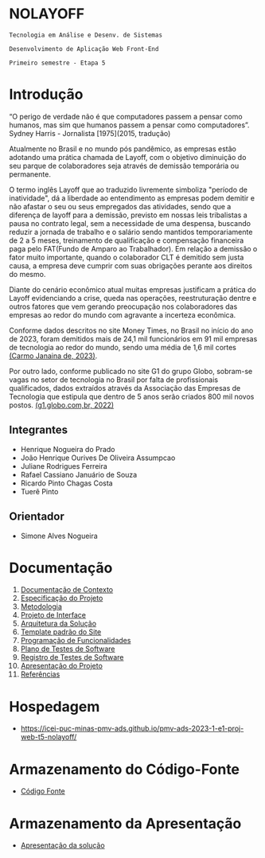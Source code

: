 # NOLAYOFF

`Tecnologia em Análise e Desenv. de Sistemas`

`Desenvolvimento de Aplicação Web Front-End`

`Primeiro semestre - Etapa 5`

# Introdução

“O perigo de verdade não é que computadores passem a pensar como humanos, mas sim que humanos passem a pensar como computadores”. Sydney Harris - Jornalista [1975](2015, tradução)

Atualmente no Brasil e no mundo pós pandêmico, as empresas estão adotando uma prática chamada de Layoff, com o objetivo diminuição do seu parque de colaboradores seja através de demissão temporária ou permanente.

O termo inglês Layoff que ao traduzido livremente simboliza "período de inatividade", dá a liberdade ao entendimento as empresas podem demitir e não afastar o seu ou seus empregados das atividades, sendo que a diferença de layoff para a demissão, previsto em nossas leis tribalistas a pausa no contrato legal, sem a necessidade de uma despensa, buscando reduzir a jornada de trabalho e o salário sendo mantidos temporariamente de 2 a 5 meses, treinamento de qualificação e compensação financeira paga pelo FAT(Fundo de Amparo ao Trabalhador). Em relação a demissão o fator muito importante, quando o colaborador CLT é demitido sem justa causa, a empresa deve cumprir com suas obrigações perante aos direitos do mesmo. 

Diante do cenário econômico atual muitas empresas justificam a prática do Layoff evidenciando a crise, queda nas operações, reestruturação dentre e outros fatores que vem gerando preocupação nos colaboradores das empresas ao redor do mundo com agravante a incerteza econômica. 

Conforme dados descritos no site Money Times, no Brasil no início do ano de 2023, foram demitidos mais de 24,1 mil funcionários em 91 mil empresas de tecnologia ao redor do mundo, sendo uma média de 1,6 mil cortes [(Carmo Janaina de, 2023)](https://www.google.com/url?q=https://www.moneytimes.com.br/layoffs-em-tecnologia-o-que-esta-por-tras-das-demissoes-em-massa/&sa=D&source=docs&ust=1680144914932432&usg=AOvVaw2WL7p-4WDH1lwC2n-DEet7). 

Por outro lado, conforme publicado no site G1 do grupo Globo, sobram-se vagas no setor de tecnologia no Brasil por falta de profissionais qualificados, dados extraídos através da Associação das Empresas de Tecnologia que estipula que dentro de 5 anos serão criados 800 mil novos postos. [(g1.globo.com,br, 2022)](https://g1.globo.com/jornal-nacional/noticia/2022/09/29/sobram-vagas-no-setor-de-tecnologia-no-brasil-por-falta-de-profissionais-qualificados.ghtml)

## Integrantes

* Henrique Nogueira do Prado
* João Henrique Ourives De Oliveira Assumpcao
* Juliane Rodrigues Ferreira
* Rafael Cassiano Januário de Souza
* Ricardo Pinto Chagas Costa
* Tuerê Pinto

## Orientador

* Simone Alves Nogueira

# Documentação

<ol>
<li><a href="docs/01-Documentação de Contexto.md"> Documentação de Contexto</a></li>
<li><a href="docs/02-Especificação do Projeto.md"> Especificação do Projeto</a></li>
<li><a href="docs/03-Metodologia.md"> Metodologia</a></li>
<li><a href="docs/04-Projeto de Interface.md"> Projeto de Interface</a></li>
<li><a href="docs/05-Arquitetura da Solução.md"> Arquitetura da Solução</a></li>
<li><a href="docs/06-Template padrão do Site.md"> Template padrão do Site</a></li>
<li><a href="docs/07-Programação de Funcionalidades.md"> Programação de Funcionalidades</a></li>
<li><a href="docs/08-Plano de Testes de Software.md"> Plano de Testes de Software</a></li>
<li><a href="docs/09-Registro de Testes de Software.md"> Registro de Testes de Software</a></li>
<li><a href="docs/10-Apresentação do Projeto.md"> Apresentação do Projeto</a></li>
<li><a href="docs/11-Referências.md"> Referências</a></li>
</ol>

# Hospedagem

* https://icei-puc-minas-pmv-ads.github.io/pmv-ads-2023-1-e1-proj-web-t5-nolayoff/

# Armazenamento do Código-Fonte

* <a href="https://github.com/ICEI-PUC-Minas-PMV-ADS/pmv-ads-2023-1-e1-proj-web-t5-nolayoff/tree/main/src">Código Fonte</a>

# Armazenamento da Apresentação

* <a href="presentation/README.md">Apresentação da solução</a>
